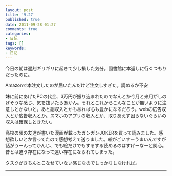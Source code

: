 ```yaml
---
layout: post
title: '9.27'
published: true
date: 2011-09-28 01:27
comments: true
categories:
- 日記
tags: []
keywords:
- 日記
---
```

今日の朝は遅刻ギリギリに起きて少し損した気分。図書館に本返しに行くつもりだったのに。

Amazonで本注文したのが届いたんだけど注文しすぎた。読めるか不安

妹に前にあげたPCの代金、3万円が振り込まれたのでなんとか今月と来月がしのげそうな感じ、気を抜いたらあかん。それとこれからこんなことが無いように注意しとかないと。あと副収入とかもあれば心も豊かになるだろう。webの広告収入とか広告収入とか。スマホのアプリの収入とか、取りあえず困らないぐらいの収入は確保しときたい。

高校の頃の友達が書いた漫画が載ったガンガンJOKERを買って読みました。感想欲しいとか言ってたので感想考えて送りました。絵がごいすーうまいんですが話がうーんってかんじ、でも絵だけでもするする読めるのはすげーなーと関心。昔とは違う存在になって遠い存在になられてしまった。

タスクがきちんとこなせていない感じなのでしっかりしなければ。

---

